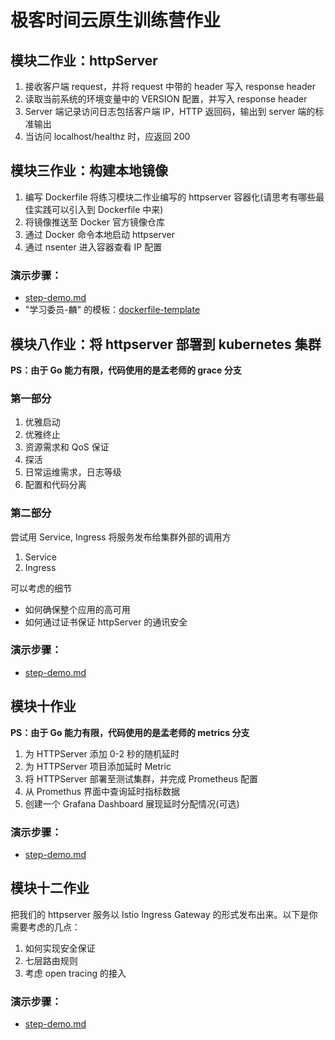 # 极客时间云原生训练营作业
## 模块二作业：httpServer
1. 接收客户端 request，并将 request 中带的 header 写入 response header
2. 读取当前系统的环境变量中的 VERSION 配置，并写入 response header
3. Server 端记录访问日志包括客户端 IP，HTTP 返回码，输出到 server 端的标准输出
4. 当访问 localhost/healthz 时，应返回 200

## 模块三作业：构建本地镜像
1. 编写 Dockerfile 将练习模块二作业编写的 httpserver 容器化(请思考有哪些最佳实践可以引入到 Dockerfile 中来)
2. 将镜像推送至 Docker 官方镜像仓库
3. 通过 Docker 命令本地启动 httpserver
4. 通过 nsenter 进入容器查看 IP 配置
### 演示步骤：
- [step-demo.md](./module3/step-demo.md)
- "学习委员-麟" 的模板：[dockerfile-template](./jpg/dockerfile-template.jpg)

## 模块八作业：将 httpserver 部署到 kubernetes 集群
**PS：由于 Go 能力有限，代码使用的是孟老师的 grace 分支**
### 第一部分
1. 优雅启动
2. 优雅终止
3. 资源需求和 QoS 保证
4. 探活
5. 日常运维需求，日志等级
6. 配置和代码分离

### 第二部分
尝试用 Service, Ingress 将服务发布给集群外部的调用方
1. Service
2. Ingress

可以考虑的细节
- 如何确保整个应用的高可用
- 如何通过证书保证 httpServer 的通讯安全

### 演示步骤：
- [step-demo.md](./module8/step-demo.md)

## 模块十作业
**PS：由于 Go 能力有限，代码使用的是孟老师的 metrics 分支**
1. 为 HTTPServer 添加 0-2 秒的随机延时
2. 为 HTTPServer 项目添加延时 Metric
3. 将 HTTPServer 部署至测试集群，并完成 Prometheus 配置
4. 从 Promethus 界面中查询延时指标数据
5. 创建一个 Grafana Dashboard 展现延时分配情况(可选)

### 演示步骤：
- [step-demo.md](./module10/step-demo.md)

## 模块十二作业
把我们的 httpserver 服务以 Istio Ingress Gateway 的形式发布出来。以下是你需要考虑的几点：
1. 如何实现安全保证
2. 七层路由规则
3. 考虑 open tracing 的接入

### 演示步骤：
- [step-demo.md](./module12/step-demo.md)

